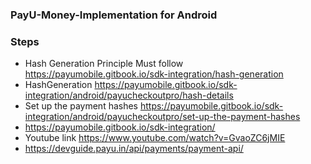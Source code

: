 
### PayU-Money-Implementation for Android

### Steps
- Hash Generation Principle Must follow https://payumobile.gitbook.io/sdk-integration/hash-generation
- HashGeneration https://payumobile.gitbook.io/sdk-integration/android/payucheckoutpro/hash-details
- Set up the payment hashes https://payumobile.gitbook.io/sdk-integration/android/payucheckoutpro/set-up-the-payment-hashes
- https://payumobile.gitbook.io/sdk-integration/
- Youtube link https://www.youtube.com/watch?v=GvaoZC6jMIE
- https://devguide.payu.in/api/payments/payment-api/
